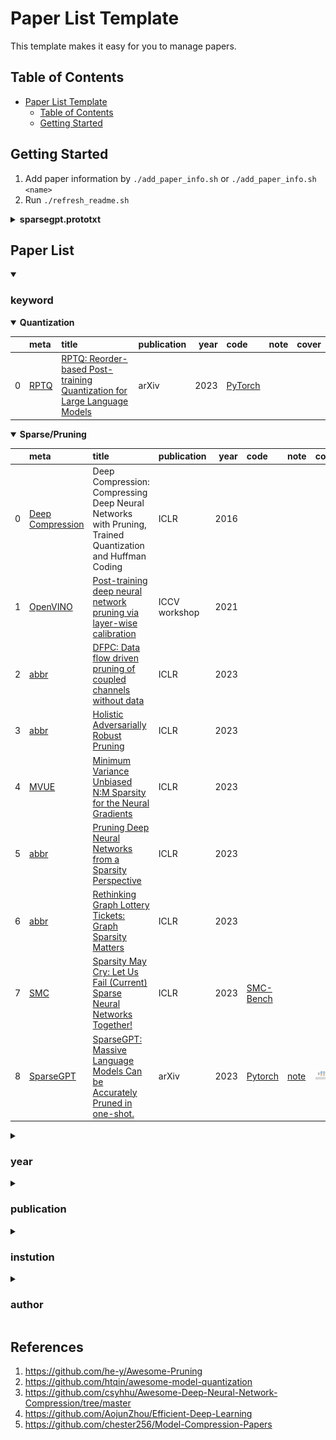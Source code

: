 # Paper List Template

This template makes it easy for you to manage papers.

## Table of Contents

- [Paper List Template](#paper-list-template)
  - [Table of Contents](#table-of-contents)
  - [Getting Started](#getting-started)


## Getting Started
1. Add paper information by `./add_paper_info.sh` or  `./add_paper_info.sh <name>`
2. Run `./refresh_readme.sh`

<details><summary><b>sparsegpt.prototxt</b></summary>
<p>

```
paper {
  title: "SparseGPT: Massive Language Models Can be Accurately Pruned in one-shot."
  abbr: "SparseGPT"
  url: "https://arxiv.org/pdf/2301.00774.pdf"
  authors: "Elias Frantar"
  authors: "Dan Alistarh"
  institutions: "IST Austria"
  institutions: "Neural Magic"
}
pub {
  where: "arXiv"
  year: 2023
}
code {
  type: "Pytorch"
  url: "https://github.com/IST-DASLab/sparsegpt"
}
note {
  url: "SparseGPT.md"
}
keyword {
  words: "sparsity"
}
```

</p>
</details>



## Paper List

<details open><summary>

### keyword
</summary>
<p>

<details open><summary><b>Quantization</b></summary>
<p>

|    | meta                         | title                                                                                                            | publication   |   year | code                                            | note   | cover   |
|---:|:-----------------------------|:-----------------------------------------------------------------------------------------------------------------|:--------------|-------:|:------------------------------------------------|:-------|:--------|
|  0 | [RPTQ](./meta/RPTQ.prototxt) | [RPTQ: Reorder-based Post-training Quantization for Large Language Models](https://arxiv.org/pdf/2304.01089.pdf) | arXiv         |   2023 | [PyTorch](https://github.com/hahnyuan/RPTQ4LLM) |        |         |</p>
</details>
<details open><summary><b>Sparse/Pruning</b></summary>
<p>

|    | meta                                                | title                                                                                                                                                                                                                                    | publication   |   year | code                                                 | note                                   | cover                                                            |
|---:|:----------------------------------------------------|:-----------------------------------------------------------------------------------------------------------------------------------------------------------------------------------------------------------------------------------------|:--------------|-------:|:-----------------------------------------------------|:---------------------------------------|:-----------------------------------------------------------------|
|  0 | [Deep Compression](./meta/deepcompression.prototxt) | Deep Compression: Compressing Deep Neural Networks with Pruning, Trained Quantization and Huffman Coding                                                                                                                                 | ICLR          |   2016 |                                                      |                                        |                                                                  |
|  1 | [OpenVINO](./meta/OpenVINO.prototxt)                | [Post-training deep neural network pruning via layer-wise calibration](https://openaccess.thecvf.com/content/ICCV2021W/LPCV/papers/Lazarevich_Post-Training_Deep_Neural_Network_Pruning_via_Layer-Wise_Calibration_ICCVW_2021_paper.pdf) | ICCV workshop |   2021 |                                                      |                                        |                                                                  |
|  2 | [abbr](./meta/22C0A4RH.prototxt)                    | [DFPC: Data flow driven pruning of coupled channels without data](https://openreview.net/forum?id=mhnHqRqcjYU)                                                                                                                           | ICLR          |   2023 |                                                      |                                        |                                                                  |
|  3 | [abbr](./meta/9O673CMS.prototxt)                    | [Holistic Adversarially Robust Pruning](https://openreview.net/forum?id=sAJDi9lD06L)                                                                                                                                                     | ICLR          |   2023 |                                                      |                                        |                                                                  |
|  4 | [MVUE](./meta/2U5DXO7C.prototxt)                    | [Minimum Variance Unbiased N:M Sparsity for the Neural Gradients](https://openreview.net/pdf?id=vuD2xEtxZcj)                                                                                                                             | ICLR          |   2023 |                                                      |                                        |                                                                  |
|  5 | [abbr](./meta/4IT9WPPA.prototxt)                    | [Pruning Deep Neural Networks from a Sparsity Perspective](https://openreview.net/forum?id=i-DleYh34BM)                                                                                                                                  | ICLR          |   2023 |                                                      |                                        |                                                                  |
|  6 | [abbr](./meta/GEZARAUL.prototxt)                    | [Rethinking Graph Lottery Tickets: Graph Sparsity Matters](https://openreview.net/forum?id=fjh7UGQgOB)                                                                                                                                   | ICLR          |   2023 |                                                      |                                        |                                                                  |
|  7 | [SMC](./meta/EHWNTP1V.prototxt)                     | [Sparsity May Cry: Let Us Fail (Current) Sparse Neural Networks Together!](https://openreview.net/pdf?id=J6F3lLg4Kdp)                                                                                                                    | ICLR          |   2023 | [SMC-Bench](https://github.com/VITA-Group/SMC-Bench) |                                        |                                                                  |
|  8 | [SparseGPT](./meta/sparsegpt.prototxt)              | [SparseGPT: Massive Language Models Can be Accurately Pruned in one-shot.](https://arxiv.org/pdf/2301.00774.pdf)                                                                                                                         | arXiv         |   2023 | [Pytorch](https://github.com/IST-DASLab/sparsegpt)   | [note](./notes/sparsegpt/SparseGPT.md) | <img width='1000' alt='image' src='./notes/sparsegpt/cover.jpg'> |</p>
</details>
</p>
</details>

<details><summary>

### year
</summary>
<p>

<details><summary><b>2016</b></summary>
<p>

|    | meta                                                | title                                                                                                    | publication   |   year | code   | note   | cover   |
|---:|:----------------------------------------------------|:---------------------------------------------------------------------------------------------------------|:--------------|-------:|:-------|:-------|:--------|
|  0 | [Deep Compression](./meta/deepcompression.prototxt) | Deep Compression: Compressing Deep Neural Networks with Pruning, Trained Quantization and Huffman Coding | ICLR          |   2016 |        |        |         |</p>
</details>
<details><summary><b>2021</b></summary>
<p>

|    | meta                                 | title                                                                                                                                                                                                                                    | publication   |   year | code   | note   | cover   |
|---:|:-------------------------------------|:-----------------------------------------------------------------------------------------------------------------------------------------------------------------------------------------------------------------------------------------|:--------------|-------:|:-------|:-------|:--------|
|  0 | [OpenVINO](./meta/OpenVINO.prototxt) | [Post-training deep neural network pruning via layer-wise calibration](https://openaccess.thecvf.com/content/ICCV2021W/LPCV/papers/Lazarevich_Post-Training_Deep_Neural_Network_Pruning_via_Layer-Wise_Calibration_ICCVW_2021_paper.pdf) | ICCV workshop |   2021 |        |        |         |</p>
</details>
<details><summary><b>2023</b></summary>
<p>

|    | meta                                   | title                                                                                                                                                                             | publication   |   year | code                                                  | note                                   | cover                                                            |
|---:|:---------------------------------------|:----------------------------------------------------------------------------------------------------------------------------------------------------------------------------------|:--------------|-------:|:------------------------------------------------------|:---------------------------------------|:-----------------------------------------------------------------|
|  0 | [abbr](./meta/BU38BOQE.prototxt)       | [A General Framework For Proving The Equivariant Strong Lottery Ticket Hypothesis](https://openreview.net/forum?id=vVJZtlZB9D)                                                    | ICLR          |   2023 |                                                       |                                        |                                                                  |
|  1 | [abbr](./meta/SP5UN1RF.prototxt)       | [A Unified Framework for Soft Threshold Pruning](https://openreview.net/forum?id=cCFqcrq0d8)                                                                                      | ICLR          |   2023 |                                                       |                                        |                                                                  |
|  2 | [abbr](./meta/Q3S45CWC.prototxt)       | [Bit-Pruning: A Sparse Multiplication-Less Dot-Product](https://openreview.net/forum?id=YUDiZcZTI8)                                                                               | ICLR          |   2023 |                                                       |                                        |                                                                  |
|  3 | [abbr](./meta/JBRI286F.prototxt)       | [CrAM: A Compression-Aware Minimizer](https://openreview.net/forum?id=_eTZBs-yedr)                                                                                                | ICLR          |   2023 |                                                       |                                        |                                                                  |
|  4 | [abbr](./meta/22C0A4RH.prototxt)       | [DFPC: Data flow driven pruning of coupled channels without data](https://openreview.net/forum?id=mhnHqRqcjYU)                                                                    | ICLR          |   2023 |                                                       |                                        |                                                                  |
|  5 | [abbr](./meta/TVCZSVZY.prototxt)       | [DepthFL: Depthwise Federated Learning for Heterogeneous Clients](https://openreview.net/forum?id=pf8RIZTMU58)                                                                    | ICLR          |   2023 |                                                       |                                        |                                                                  |
|  6 | [abbr](./meta/ZHVKFNSL.prototxt)       | [Diffusion Models for Causal Discovery via Topological Ordering](https://openreview.net/forum?id=Idusfje4-Wq)                                                                     | ICLR          |   2023 |                                                       |                                        |                                                                  |
|  7 | [abbr](./meta/9O673CMS.prototxt)       | [Holistic Adversarially Robust Pruning](https://openreview.net/forum?id=sAJDi9lD06L)                                                                                              | ICLR          |   2023 |                                                       |                                        |                                                                  |
|  8 | [abbr](./meta/Q0PKEEPI.prototxt)       | [HomoDistil: Homotopic Task-Agnostic Distillation of Pre-trained Transformers](https://openreview.net/forum?id=D7srTrGhAs)                                                        | ICLR          |   2023 |                                                       |                                        |                                                                  |
|  9 | [abbr](./meta/AZKA1WRH.prototxt)       | [How I Learned to Stop Worrying and Love Retraining](https://openreview.net/forum?id=_nF5imFKQI)                                                                                  | ICLR          |   2023 |                                                       |                                        |                                                                  |
| 10 | [abbr](./meta/RR92I0FK.prototxt)       | [Joint Edge-Model Sparse Learning is Provably Efficient for Graph Neural Networks](https://openreview.net/forum?id=4UldFtZ_CVF)                                                   | ICLR          |   2023 |                                                       |                                        |                                                                  |
| 11 | [abbr](./meta/CSUM4GXD.prototxt)       | [MECTA: Memory-Economic Continual Test-Time Model Adaptation](https://openreview.net/forum?id=N92hjSf5NNh)                                                                        | ICLR          |   2023 |                                                       |                                        |                                                                  |
| 12 | [MVUE](./meta/2U5DXO7C.prototxt)       | [Minimum Variance Unbiased N:M Sparsity for the Neural Gradients](https://openreview.net/pdf?id=vuD2xEtxZcj)                                                                      | ICLR          |   2023 |                                                       |                                        |                                                                  |
| 13 | [NTK-SAP](./meta/HYTID4WD.prototxt)    | [NTK-SAP: Improving neural network pruning by aligning training dynamics](https://openreview.net/forum?id=-5EWhW_4qWP)                                                            | ICLR          |   2023 |                                                       |                                        |                                                                  |
| 14 | [OTOv2](./meta/QBBMHBHQ.prototxt)      | [OTOv2: Automatic, Generic, User-Friendly](https://openreview.net/forum?id=7ynoX1ojPMt)                                                                                           | ICLR          |   2023 | [Pytorch](https://github.com/tianyic/only_train_once) |                                        |                                                                  |
| 15 | [abbr](./meta/1EZ5JYL3.prototxt)       | [Over-parameterized Model Optimization with Polyak-Lojasiewicz Condition](https://openreview.net/forum?id=aBIpZvMdS56)                                                            | ICLR          |   2023 |                                                       |                                        |                                                                  |
| 16 | [abbr](./meta/4IT9WPPA.prototxt)       | [Pruning Deep Neural Networks from a Sparsity Perspective](https://openreview.net/forum?id=i-DleYh34BM)                                                                           | ICLR          |   2023 |                                                       |                                        |                                                                  |
| 17 | [abbr](./meta/GEZARAUL.prototxt)       | [Rethinking Graph Lottery Tickets: Graph Sparsity Matters](https://openreview.net/forum?id=fjh7UGQgOB)                                                                            | ICLR          |   2023 |                                                       |                                        |                                                                  |
| 18 | [m](./meta/0I1IQIH6.prototxt)          | [Revisiting Pruning at Initialization Through the Lens of Ramanujan Graph](https://openreview.net/forum?id=uVcDssQff)                                                             | ICLR          |   2023 |                                                       |                                        |                                                                  |
| 19 | [abbr](./meta/DLHYYZU1.prototxt)       | [Searching Lottery Tickets in Graph Neural Networks: A Dual Perspective](https://openreview.net/forum?id=Dvs-a3aymPe)                                                             | ICLR          |   2023 |                                                       |                                        |                                                                  |
| 20 | [SMC](./meta/EHWNTP1V.prototxt)        | [Sparsity May Cry: Let Us Fail (Current) Sparse Neural Networks Together!](https://openreview.net/pdf?id=J6F3lLg4Kdp)                                                             | ICLR          |   2023 | [SMC-Bench](https://github.com/VITA-Group/SMC-Bench)  |                                        |                                                                  |
| 21 | [m](./meta/RRGOXITB.prototxt)          | [Symmetric Pruning in Quantum Neural Networks](https://openreview.net/forum?id=K96AogLDT2K)                                                                                       | ICLR          |   2023 |                                                       |                                        |                                                                  |
| 22 | [abbr](./meta/MTKTZE3N.prototxt)       | [TVSPrune - Pruning Non-discriminative filters via Total Variation separability of intermediate representations without fine tuning](https://openreview.net/forum?id=sZI1Oj9KBKy) | ICLR          |   2023 |                                                       |                                        |                                                                  |
| 23 | [m](./meta/R4X91L5N.prototxt)          | [Unmasking the Lottery Ticket Hypothesis: What's Encoded in a Winning Ticket's Mask?](https://openreview.net/forum?id=xSsW2Am-ukZ)                                                | ICLR          |   2023 |                                                       |                                        |                                                                  |
| 24 | [RPTQ](./meta/RPTQ.prototxt)           | [RPTQ: Reorder-based Post-training Quantization for Large Language Models](https://arxiv.org/pdf/2304.01089.pdf)                                                                  | arXiv         |   2023 | [PyTorch](https://github.com/hahnyuan/RPTQ4LLM)       |                                        |                                                                  |
| 25 | [SparseGPT](./meta/sparsegpt.prototxt) | [SparseGPT: Massive Language Models Can be Accurately Pruned in one-shot.](https://arxiv.org/pdf/2301.00774.pdf)                                                                  | arXiv         |   2023 | [Pytorch](https://github.com/IST-DASLab/sparsegpt)    | [note](./notes/sparsegpt/SparseGPT.md) | <img width='1000' alt='image' src='./notes/sparsegpt/cover.jpg'> |</p>
</details>
</p>
</details>

<details><summary>

### publication
</summary>
<p>

<details><summary><b>ICCV workshop</b></summary>
<p>

|    | meta                                 | title                                                                                                                                                                                                                                    | publication   |   year | code   | note   | cover   |
|---:|:-------------------------------------|:-----------------------------------------------------------------------------------------------------------------------------------------------------------------------------------------------------------------------------------------|:--------------|-------:|:-------|:-------|:--------|
|  0 | [OpenVINO](./meta/OpenVINO.prototxt) | [Post-training deep neural network pruning via layer-wise calibration](https://openaccess.thecvf.com/content/ICCV2021W/LPCV/papers/Lazarevich_Post-Training_Deep_Neural_Network_Pruning_via_Layer-Wise_Calibration_ICCVW_2021_paper.pdf) | ICCV workshop |   2021 |        |        |         |</p>
</details>
<details><summary><b>ICLR</b></summary>
<p>

|    | meta                                                | title                                                                                                                                                                             | publication   |   year | code                                                  | note   | cover   |
|---:|:----------------------------------------------------|:----------------------------------------------------------------------------------------------------------------------------------------------------------------------------------|:--------------|-------:|:------------------------------------------------------|:-------|:--------|
|  0 | [Deep Compression](./meta/deepcompression.prototxt) | Deep Compression: Compressing Deep Neural Networks with Pruning, Trained Quantization and Huffman Coding                                                                          | ICLR          |   2016 |                                                       |        |         |
|  1 | [abbr](./meta/BU38BOQE.prototxt)                    | [A General Framework For Proving The Equivariant Strong Lottery Ticket Hypothesis](https://openreview.net/forum?id=vVJZtlZB9D)                                                    | ICLR          |   2023 |                                                       |        |         |
|  2 | [abbr](./meta/SP5UN1RF.prototxt)                    | [A Unified Framework for Soft Threshold Pruning](https://openreview.net/forum?id=cCFqcrq0d8)                                                                                      | ICLR          |   2023 |                                                       |        |         |
|  3 | [abbr](./meta/Q3S45CWC.prototxt)                    | [Bit-Pruning: A Sparse Multiplication-Less Dot-Product](https://openreview.net/forum?id=YUDiZcZTI8)                                                                               | ICLR          |   2023 |                                                       |        |         |
|  4 | [abbr](./meta/JBRI286F.prototxt)                    | [CrAM: A Compression-Aware Minimizer](https://openreview.net/forum?id=_eTZBs-yedr)                                                                                                | ICLR          |   2023 |                                                       |        |         |
|  5 | [abbr](./meta/22C0A4RH.prototxt)                    | [DFPC: Data flow driven pruning of coupled channels without data](https://openreview.net/forum?id=mhnHqRqcjYU)                                                                    | ICLR          |   2023 |                                                       |        |         |
|  6 | [abbr](./meta/TVCZSVZY.prototxt)                    | [DepthFL: Depthwise Federated Learning for Heterogeneous Clients](https://openreview.net/forum?id=pf8RIZTMU58)                                                                    | ICLR          |   2023 |                                                       |        |         |
|  7 | [abbr](./meta/ZHVKFNSL.prototxt)                    | [Diffusion Models for Causal Discovery via Topological Ordering](https://openreview.net/forum?id=Idusfje4-Wq)                                                                     | ICLR          |   2023 |                                                       |        |         |
|  8 | [abbr](./meta/9O673CMS.prototxt)                    | [Holistic Adversarially Robust Pruning](https://openreview.net/forum?id=sAJDi9lD06L)                                                                                              | ICLR          |   2023 |                                                       |        |         |
|  9 | [abbr](./meta/Q0PKEEPI.prototxt)                    | [HomoDistil: Homotopic Task-Agnostic Distillation of Pre-trained Transformers](https://openreview.net/forum?id=D7srTrGhAs)                                                        | ICLR          |   2023 |                                                       |        |         |
| 10 | [abbr](./meta/AZKA1WRH.prototxt)                    | [How I Learned to Stop Worrying and Love Retraining](https://openreview.net/forum?id=_nF5imFKQI)                                                                                  | ICLR          |   2023 |                                                       |        |         |
| 11 | [abbr](./meta/RR92I0FK.prototxt)                    | [Joint Edge-Model Sparse Learning is Provably Efficient for Graph Neural Networks](https://openreview.net/forum?id=4UldFtZ_CVF)                                                   | ICLR          |   2023 |                                                       |        |         |
| 12 | [abbr](./meta/CSUM4GXD.prototxt)                    | [MECTA: Memory-Economic Continual Test-Time Model Adaptation](https://openreview.net/forum?id=N92hjSf5NNh)                                                                        | ICLR          |   2023 |                                                       |        |         |
| 13 | [MVUE](./meta/2U5DXO7C.prototxt)                    | [Minimum Variance Unbiased N:M Sparsity for the Neural Gradients](https://openreview.net/pdf?id=vuD2xEtxZcj)                                                                      | ICLR          |   2023 |                                                       |        |         |
| 14 | [NTK-SAP](./meta/HYTID4WD.prototxt)                 | [NTK-SAP: Improving neural network pruning by aligning training dynamics](https://openreview.net/forum?id=-5EWhW_4qWP)                                                            | ICLR          |   2023 |                                                       |        |         |
| 15 | [OTOv2](./meta/QBBMHBHQ.prototxt)                   | [OTOv2: Automatic, Generic, User-Friendly](https://openreview.net/forum?id=7ynoX1ojPMt)                                                                                           | ICLR          |   2023 | [Pytorch](https://github.com/tianyic/only_train_once) |        |         |
| 16 | [abbr](./meta/1EZ5JYL3.prototxt)                    | [Over-parameterized Model Optimization with Polyak-Lojasiewicz Condition](https://openreview.net/forum?id=aBIpZvMdS56)                                                            | ICLR          |   2023 |                                                       |        |         |
| 17 | [abbr](./meta/4IT9WPPA.prototxt)                    | [Pruning Deep Neural Networks from a Sparsity Perspective](https://openreview.net/forum?id=i-DleYh34BM)                                                                           | ICLR          |   2023 |                                                       |        |         |
| 18 | [abbr](./meta/GEZARAUL.prototxt)                    | [Rethinking Graph Lottery Tickets: Graph Sparsity Matters](https://openreview.net/forum?id=fjh7UGQgOB)                                                                            | ICLR          |   2023 |                                                       |        |         |
| 19 | [m](./meta/0I1IQIH6.prototxt)                       | [Revisiting Pruning at Initialization Through the Lens of Ramanujan Graph](https://openreview.net/forum?id=uVcDssQff)                                                             | ICLR          |   2023 |                                                       |        |         |
| 20 | [abbr](./meta/DLHYYZU1.prototxt)                    | [Searching Lottery Tickets in Graph Neural Networks: A Dual Perspective](https://openreview.net/forum?id=Dvs-a3aymPe)                                                             | ICLR          |   2023 |                                                       |        |         |
| 21 | [SMC](./meta/EHWNTP1V.prototxt)                     | [Sparsity May Cry: Let Us Fail (Current) Sparse Neural Networks Together!](https://openreview.net/pdf?id=J6F3lLg4Kdp)                                                             | ICLR          |   2023 | [SMC-Bench](https://github.com/VITA-Group/SMC-Bench)  |        |         |
| 22 | [m](./meta/RRGOXITB.prototxt)                       | [Symmetric Pruning in Quantum Neural Networks](https://openreview.net/forum?id=K96AogLDT2K)                                                                                       | ICLR          |   2023 |                                                       |        |         |
| 23 | [abbr](./meta/MTKTZE3N.prototxt)                    | [TVSPrune - Pruning Non-discriminative filters via Total Variation separability of intermediate representations without fine tuning](https://openreview.net/forum?id=sZI1Oj9KBKy) | ICLR          |   2023 |                                                       |        |         |
| 24 | [m](./meta/R4X91L5N.prototxt)                       | [Unmasking the Lottery Ticket Hypothesis: What's Encoded in a Winning Ticket's Mask?](https://openreview.net/forum?id=xSsW2Am-ukZ)                                                | ICLR          |   2023 |                                                       |        |         |</p>
</details>
<details><summary><b>arXiv</b></summary>
<p>

|    | meta                                   | title                                                                                                            | publication   |   year | code                                               | note                                   | cover                                                            |
|---:|:---------------------------------------|:-----------------------------------------------------------------------------------------------------------------|:--------------|-------:|:---------------------------------------------------|:---------------------------------------|:-----------------------------------------------------------------|
|  0 | [RPTQ](./meta/RPTQ.prototxt)           | [RPTQ: Reorder-based Post-training Quantization for Large Language Models](https://arxiv.org/pdf/2304.01089.pdf) | arXiv         |   2023 | [PyTorch](https://github.com/hahnyuan/RPTQ4LLM)    |                                        |                                                                  |
|  1 | [SparseGPT](./meta/sparsegpt.prototxt) | [SparseGPT: Massive Language Models Can be Accurately Pruned in one-shot.](https://arxiv.org/pdf/2301.00774.pdf) | arXiv         |   2023 | [Pytorch](https://github.com/IST-DASLab/sparsegpt) | [note](./notes/sparsegpt/SparseGPT.md) | <img width='1000' alt='image' src='./notes/sparsegpt/cover.jpg'> |</p>
</details>
</p>
</details>

<details><summary>

### instution
</summary>
<p>

<details><summary><b>Eindhoven University of Technology</b></summary>
<p>

|    | meta                            | title                                                                                                                 | publication   |   year | code                                                 | note   | cover   |
|---:|:--------------------------------|:----------------------------------------------------------------------------------------------------------------------|:--------------|-------:|:-----------------------------------------------------|:-------|:--------|
|  0 | [SMC](./meta/EHWNTP1V.prototxt) | [Sparsity May Cry: Let Us Fail (Current) Sparse Neural Networks Together!](https://openreview.net/pdf?id=J6F3lLg4Kdp) | ICLR          |   2023 | [SMC-Bench](https://github.com/VITA-Group/SMC-Bench) |        |         |</p>
</details>
<details><summary><b>Habana Labs</b></summary>
<p>

|    | meta                             | title                                                                                                        | publication   |   year | code   | note   | cover   |
|---:|:---------------------------------|:-------------------------------------------------------------------------------------------------------------|:--------------|-------:|:-------|:-------|:--------|
|  0 | [MVUE](./meta/2U5DXO7C.prototxt) | [Minimum Variance Unbiased N:M Sparsity for the Neural Gradients](https://openreview.net/pdf?id=vuD2xEtxZcj) | ICLR          |   2023 |        |        |         |</p>
</details>
<details><summary><b>Houmo AI</b></summary>
<p>

|    | meta                         | title                                                                                                            | publication   |   year | code                                            | note   | cover   |
|---:|:-----------------------------|:-----------------------------------------------------------------------------------------------------------------|:--------------|-------:|:------------------------------------------------|:-------|:--------|
|  0 | [RPTQ](./meta/RPTQ.prototxt) | [RPTQ: Reorder-based Post-training Quantization for Large Language Models](https://arxiv.org/pdf/2304.01089.pdf) | arXiv         |   2023 | [PyTorch](https://github.com/hahnyuan/RPTQ4LLM) |        |         |</p>
</details>
<details><summary><b>IST Austria</b></summary>
<p>

|    | meta                                   | title                                                                                                            | publication   |   year | code                                               | note                                   | cover                                                            |
|---:|:---------------------------------------|:-----------------------------------------------------------------------------------------------------------------|:--------------|-------:|:---------------------------------------------------|:---------------------------------------|:-----------------------------------------------------------------|
|  0 | [SparseGPT](./meta/sparsegpt.prototxt) | [SparseGPT: Massive Language Models Can be Accurately Pruned in one-shot.](https://arxiv.org/pdf/2301.00774.pdf) | arXiv         |   2023 | [Pytorch](https://github.com/IST-DASLab/sparsegpt) | [note](./notes/sparsegpt/SparseGPT.md) | <img width='1000' alt='image' src='./notes/sparsegpt/cover.jpg'> |</p>
</details>
<details><summary><b>Intel Corporation</b></summary>
<p>

|    | meta                                 | title                                                                                                                                                                                                                                    | publication   |   year | code   | note   | cover   |
|---:|:-------------------------------------|:-----------------------------------------------------------------------------------------------------------------------------------------------------------------------------------------------------------------------------------------|:--------------|-------:|:-------|:-------|:--------|
|  0 | [OpenVINO](./meta/OpenVINO.prototxt) | [Post-training deep neural network pruning via layer-wise calibration](https://openaccess.thecvf.com/content/ICCV2021W/LPCV/papers/Lazarevich_Post-Training_Deep_Neural_Network_Pruning_via_Layer-Wise_Calibration_ICCVW_2021_paper.pdf) | ICCV workshop |   2021 |        |        |         |</p>
</details>
<details><summary><b>Neural Magic</b></summary>
<p>

|    | meta                                   | title                                                                                                            | publication   |   year | code                                               | note                                   | cover                                                            |
|---:|:---------------------------------------|:-----------------------------------------------------------------------------------------------------------------|:--------------|-------:|:---------------------------------------------------|:---------------------------------------|:-----------------------------------------------------------------|
|  0 | [SparseGPT](./meta/sparsegpt.prototxt) | [SparseGPT: Massive Language Models Can be Accurately Pruned in one-shot.](https://arxiv.org/pdf/2301.00774.pdf) | arXiv         |   2023 | [Pytorch](https://github.com/IST-DASLab/sparsegpt) | [note](./notes/sparsegpt/SparseGPT.md) | <img width='1000' alt='image' src='./notes/sparsegpt/cover.jpg'> |</p>
</details>
<details><summary><b>Stanford University</b></summary>
<p>

|    | meta                                                | title                                                                                                    | publication   |   year | code   | note   | cover   |
|---:|:----------------------------------------------------|:---------------------------------------------------------------------------------------------------------|:--------------|-------:|:-------|:-------|:--------|
|  0 | [Deep Compression](./meta/deepcompression.prototxt) | Deep Compression: Compressing Deep Neural Networks with Pruning, Trained Quantization and Huffman Coding | ICLR          |   2016 |        |        |         |</p>
</details>
<details><summary><b>Tencent AI Lab</b></summary>
<p>

|    | meta                         | title                                                                                                            | publication   |   year | code                                            | note   | cover   |
|---:|:-----------------------------|:-----------------------------------------------------------------------------------------------------------------|:--------------|-------:|:------------------------------------------------|:-------|:--------|
|  0 | [RPTQ](./meta/RPTQ.prototxt) | [RPTQ: Reorder-based Post-training Quantization for Large Language Models](https://arxiv.org/pdf/2304.01089.pdf) | arXiv         |   2023 | [PyTorch](https://github.com/hahnyuan/RPTQ4LLM) |        |         |</p>
</details>
<details><summary><b>University of Texas at Austin</b></summary>
<p>

|    | meta                            | title                                                                                                                 | publication   |   year | code                                                 | note   | cover   |
|---:|:--------------------------------|:----------------------------------------------------------------------------------------------------------------------|:--------------|-------:|:-----------------------------------------------------|:-------|:--------|
|  0 | [SMC](./meta/EHWNTP1V.prototxt) | [Sparsity May Cry: Let Us Fail (Current) Sparse Neural Networks Together!](https://openreview.net/pdf?id=J6F3lLg4Kdp) | ICLR          |   2023 | [SMC-Bench](https://github.com/VITA-Group/SMC-Bench) |        |         |</p>
</details>
<details><summary><b>inst1</b></summary>
<p>

|    | meta                                | title                                                                                                                                                                             | publication   |   year | code                                                  | note   | cover   |
|---:|:------------------------------------|:----------------------------------------------------------------------------------------------------------------------------------------------------------------------------------|:--------------|-------:|:------------------------------------------------------|:-------|:--------|
|  0 | [abbr](./meta/BU38BOQE.prototxt)    | [A General Framework For Proving The Equivariant Strong Lottery Ticket Hypothesis](https://openreview.net/forum?id=vVJZtlZB9D)                                                    | ICLR          |   2023 |                                                       |        |         |
|  1 | [abbr](./meta/SP5UN1RF.prototxt)    | [A Unified Framework for Soft Threshold Pruning](https://openreview.net/forum?id=cCFqcrq0d8)                                                                                      | ICLR          |   2023 |                                                       |        |         |
|  2 | [abbr](./meta/Q3S45CWC.prototxt)    | [Bit-Pruning: A Sparse Multiplication-Less Dot-Product](https://openreview.net/forum?id=YUDiZcZTI8)                                                                               | ICLR          |   2023 |                                                       |        |         |
|  3 | [abbr](./meta/JBRI286F.prototxt)    | [CrAM: A Compression-Aware Minimizer](https://openreview.net/forum?id=_eTZBs-yedr)                                                                                                | ICLR          |   2023 |                                                       |        |         |
|  4 | [abbr](./meta/22C0A4RH.prototxt)    | [DFPC: Data flow driven pruning of coupled channels without data](https://openreview.net/forum?id=mhnHqRqcjYU)                                                                    | ICLR          |   2023 |                                                       |        |         |
|  5 | [abbr](./meta/TVCZSVZY.prototxt)    | [DepthFL: Depthwise Federated Learning for Heterogeneous Clients](https://openreview.net/forum?id=pf8RIZTMU58)                                                                    | ICLR          |   2023 |                                                       |        |         |
|  6 | [abbr](./meta/ZHVKFNSL.prototxt)    | [Diffusion Models for Causal Discovery via Topological Ordering](https://openreview.net/forum?id=Idusfje4-Wq)                                                                     | ICLR          |   2023 |                                                       |        |         |
|  7 | [abbr](./meta/9O673CMS.prototxt)    | [Holistic Adversarially Robust Pruning](https://openreview.net/forum?id=sAJDi9lD06L)                                                                                              | ICLR          |   2023 |                                                       |        |         |
|  8 | [abbr](./meta/Q0PKEEPI.prototxt)    | [HomoDistil: Homotopic Task-Agnostic Distillation of Pre-trained Transformers](https://openreview.net/forum?id=D7srTrGhAs)                                                        | ICLR          |   2023 |                                                       |        |         |
|  9 | [abbr](./meta/AZKA1WRH.prototxt)    | [How I Learned to Stop Worrying and Love Retraining](https://openreview.net/forum?id=_nF5imFKQI)                                                                                  | ICLR          |   2023 |                                                       |        |         |
| 10 | [abbr](./meta/RR92I0FK.prototxt)    | [Joint Edge-Model Sparse Learning is Provably Efficient for Graph Neural Networks](https://openreview.net/forum?id=4UldFtZ_CVF)                                                   | ICLR          |   2023 |                                                       |        |         |
| 11 | [abbr](./meta/CSUM4GXD.prototxt)    | [MECTA: Memory-Economic Continual Test-Time Model Adaptation](https://openreview.net/forum?id=N92hjSf5NNh)                                                                        | ICLR          |   2023 |                                                       |        |         |
| 12 | [NTK-SAP](./meta/HYTID4WD.prototxt) | [NTK-SAP: Improving neural network pruning by aligning training dynamics](https://openreview.net/forum?id=-5EWhW_4qWP)                                                            | ICLR          |   2023 |                                                       |        |         |
| 13 | [OTOv2](./meta/QBBMHBHQ.prototxt)   | [OTOv2: Automatic, Generic, User-Friendly](https://openreview.net/forum?id=7ynoX1ojPMt)                                                                                           | ICLR          |   2023 | [Pytorch](https://github.com/tianyic/only_train_once) |        |         |
| 14 | [abbr](./meta/1EZ5JYL3.prototxt)    | [Over-parameterized Model Optimization with Polyak-Lojasiewicz Condition](https://openreview.net/forum?id=aBIpZvMdS56)                                                            | ICLR          |   2023 |                                                       |        |         |
| 15 | [abbr](./meta/4IT9WPPA.prototxt)    | [Pruning Deep Neural Networks from a Sparsity Perspective](https://openreview.net/forum?id=i-DleYh34BM)                                                                           | ICLR          |   2023 |                                                       |        |         |
| 16 | [abbr](./meta/GEZARAUL.prototxt)    | [Rethinking Graph Lottery Tickets: Graph Sparsity Matters](https://openreview.net/forum?id=fjh7UGQgOB)                                                                            | ICLR          |   2023 |                                                       |        |         |
| 17 | [m](./meta/0I1IQIH6.prototxt)       | [Revisiting Pruning at Initialization Through the Lens of Ramanujan Graph](https://openreview.net/forum?id=uVcDssQff)                                                             | ICLR          |   2023 |                                                       |        |         |
| 18 | [abbr](./meta/DLHYYZU1.prototxt)    | [Searching Lottery Tickets in Graph Neural Networks: A Dual Perspective](https://openreview.net/forum?id=Dvs-a3aymPe)                                                             | ICLR          |   2023 |                                                       |        |         |
| 19 | [m](./meta/RRGOXITB.prototxt)       | [Symmetric Pruning in Quantum Neural Networks](https://openreview.net/forum?id=K96AogLDT2K)                                                                                       | ICLR          |   2023 |                                                       |        |         |
| 20 | [abbr](./meta/MTKTZE3N.prototxt)    | [TVSPrune - Pruning Non-discriminative filters via Total Variation separability of intermediate representations without fine tuning](https://openreview.net/forum?id=sZI1Oj9KBKy) | ICLR          |   2023 |                                                       |        |         |
| 21 | [m](./meta/R4X91L5N.prototxt)       | [Unmasking the Lottery Ticket Hypothesis: What's Encoded in a Winning Ticket's Mask?](https://openreview.net/forum?id=xSsW2Am-ukZ)                                                | ICLR          |   2023 |                                                       |        |         |</p>
</details>
<details><summary><b>inst2</b></summary>
<p>

|    | meta                                | title                                                                                                                                                                             | publication   |   year | code                                                  | note   | cover   |
|---:|:------------------------------------|:----------------------------------------------------------------------------------------------------------------------------------------------------------------------------------|:--------------|-------:|:------------------------------------------------------|:-------|:--------|
|  0 | [abbr](./meta/BU38BOQE.prototxt)    | [A General Framework For Proving The Equivariant Strong Lottery Ticket Hypothesis](https://openreview.net/forum?id=vVJZtlZB9D)                                                    | ICLR          |   2023 |                                                       |        |         |
|  1 | [abbr](./meta/SP5UN1RF.prototxt)    | [A Unified Framework for Soft Threshold Pruning](https://openreview.net/forum?id=cCFqcrq0d8)                                                                                      | ICLR          |   2023 |                                                       |        |         |
|  2 | [abbr](./meta/Q3S45CWC.prototxt)    | [Bit-Pruning: A Sparse Multiplication-Less Dot-Product](https://openreview.net/forum?id=YUDiZcZTI8)                                                                               | ICLR          |   2023 |                                                       |        |         |
|  3 | [abbr](./meta/JBRI286F.prototxt)    | [CrAM: A Compression-Aware Minimizer](https://openreview.net/forum?id=_eTZBs-yedr)                                                                                                | ICLR          |   2023 |                                                       |        |         |
|  4 | [abbr](./meta/22C0A4RH.prototxt)    | [DFPC: Data flow driven pruning of coupled channels without data](https://openreview.net/forum?id=mhnHqRqcjYU)                                                                    | ICLR          |   2023 |                                                       |        |         |
|  5 | [abbr](./meta/TVCZSVZY.prototxt)    | [DepthFL: Depthwise Federated Learning for Heterogeneous Clients](https://openreview.net/forum?id=pf8RIZTMU58)                                                                    | ICLR          |   2023 |                                                       |        |         |
|  6 | [abbr](./meta/ZHVKFNSL.prototxt)    | [Diffusion Models for Causal Discovery via Topological Ordering](https://openreview.net/forum?id=Idusfje4-Wq)                                                                     | ICLR          |   2023 |                                                       |        |         |
|  7 | [abbr](./meta/9O673CMS.prototxt)    | [Holistic Adversarially Robust Pruning](https://openreview.net/forum?id=sAJDi9lD06L)                                                                                              | ICLR          |   2023 |                                                       |        |         |
|  8 | [abbr](./meta/Q0PKEEPI.prototxt)    | [HomoDistil: Homotopic Task-Agnostic Distillation of Pre-trained Transformers](https://openreview.net/forum?id=D7srTrGhAs)                                                        | ICLR          |   2023 |                                                       |        |         |
|  9 | [abbr](./meta/AZKA1WRH.prototxt)    | [How I Learned to Stop Worrying and Love Retraining](https://openreview.net/forum?id=_nF5imFKQI)                                                                                  | ICLR          |   2023 |                                                       |        |         |
| 10 | [abbr](./meta/RR92I0FK.prototxt)    | [Joint Edge-Model Sparse Learning is Provably Efficient for Graph Neural Networks](https://openreview.net/forum?id=4UldFtZ_CVF)                                                   | ICLR          |   2023 |                                                       |        |         |
| 11 | [abbr](./meta/CSUM4GXD.prototxt)    | [MECTA: Memory-Economic Continual Test-Time Model Adaptation](https://openreview.net/forum?id=N92hjSf5NNh)                                                                        | ICLR          |   2023 |                                                       |        |         |
| 12 | [NTK-SAP](./meta/HYTID4WD.prototxt) | [NTK-SAP: Improving neural network pruning by aligning training dynamics](https://openreview.net/forum?id=-5EWhW_4qWP)                                                            | ICLR          |   2023 |                                                       |        |         |
| 13 | [OTOv2](./meta/QBBMHBHQ.prototxt)   | [OTOv2: Automatic, Generic, User-Friendly](https://openreview.net/forum?id=7ynoX1ojPMt)                                                                                           | ICLR          |   2023 | [Pytorch](https://github.com/tianyic/only_train_once) |        |         |
| 14 | [abbr](./meta/1EZ5JYL3.prototxt)    | [Over-parameterized Model Optimization with Polyak-Lojasiewicz Condition](https://openreview.net/forum?id=aBIpZvMdS56)                                                            | ICLR          |   2023 |                                                       |        |         |
| 15 | [abbr](./meta/4IT9WPPA.prototxt)    | [Pruning Deep Neural Networks from a Sparsity Perspective](https://openreview.net/forum?id=i-DleYh34BM)                                                                           | ICLR          |   2023 |                                                       |        |         |
| 16 | [abbr](./meta/GEZARAUL.prototxt)    | [Rethinking Graph Lottery Tickets: Graph Sparsity Matters](https://openreview.net/forum?id=fjh7UGQgOB)                                                                            | ICLR          |   2023 |                                                       |        |         |
| 17 | [m](./meta/0I1IQIH6.prototxt)       | [Revisiting Pruning at Initialization Through the Lens of Ramanujan Graph](https://openreview.net/forum?id=uVcDssQff)                                                             | ICLR          |   2023 |                                                       |        |         |
| 18 | [abbr](./meta/DLHYYZU1.prototxt)    | [Searching Lottery Tickets in Graph Neural Networks: A Dual Perspective](https://openreview.net/forum?id=Dvs-a3aymPe)                                                             | ICLR          |   2023 |                                                       |        |         |
| 19 | [m](./meta/RRGOXITB.prototxt)       | [Symmetric Pruning in Quantum Neural Networks](https://openreview.net/forum?id=K96AogLDT2K)                                                                                       | ICLR          |   2023 |                                                       |        |         |
| 20 | [abbr](./meta/MTKTZE3N.prototxt)    | [TVSPrune - Pruning Non-discriminative filters via Total Variation separability of intermediate representations without fine tuning](https://openreview.net/forum?id=sZI1Oj9KBKy) | ICLR          |   2023 |                                                       |        |         |
| 21 | [m](./meta/R4X91L5N.prototxt)       | [Unmasking the Lottery Ticket Hypothesis: What's Encoded in a Winning Ticket's Mask?](https://openreview.net/forum?id=xSsW2Am-ukZ)                                                | ICLR          |   2023 |                                                       |        |         |</p>
</details>
</p>
</details>

<details><summary>

### author
</summary>
<p>

<details><summary><b>Bingzhe Wu</b></summary>
<p>

|    | meta                         | title                                                                                                            | publication   |   year | code                                            | note   | cover   |
|---:|:-----------------------------|:-----------------------------------------------------------------------------------------------------------------|:--------------|-------:|:------------------------------------------------|:-------|:--------|
|  0 | [RPTQ](./meta/RPTQ.prototxt) | [RPTQ: Reorder-based Post-training Quantization for Large Language Models](https://arxiv.org/pdf/2304.01089.pdf) | arXiv         |   2023 | [PyTorch](https://github.com/hahnyuan/RPTQ4LLM) |        |         |</p>
</details>
<details><summary><b>Brian Chmiel</b></summary>
<p>

|    | meta                             | title                                                                                                        | publication   |   year | code   | note   | cover   |
|---:|:---------------------------------|:-------------------------------------------------------------------------------------------------------------|:--------------|-------:|:-------|:-------|:--------|
|  0 | [MVUE](./meta/2U5DXO7C.prototxt) | [Minimum Variance Unbiased N:M Sparsity for the Neural Gradients](https://openreview.net/pdf?id=vuD2xEtxZcj) | ICLR          |   2023 |        |        |         |</p>
</details>
<details><summary><b>Dan Alistarh</b></summary>
<p>

|    | meta                                   | title                                                                                                            | publication   |   year | code                                               | note                                   | cover                                                            |
|---:|:---------------------------------------|:-----------------------------------------------------------------------------------------------------------------|:--------------|-------:|:---------------------------------------------------|:---------------------------------------|:-----------------------------------------------------------------|
|  0 | [SparseGPT](./meta/sparsegpt.prototxt) | [SparseGPT: Massive Language Models Can be Accurately Pruned in one-shot.](https://arxiv.org/pdf/2301.00774.pdf) | arXiv         |   2023 | [Pytorch](https://github.com/IST-DASLab/sparsegpt) | [note](./notes/sparsegpt/SparseGPT.md) | <img width='1000' alt='image' src='./notes/sparsegpt/cover.jpg'> |</p>
</details>
<details><summary><b>Daniel Soudry</b></summary>
<p>

|    | meta                             | title                                                                                                        | publication   |   year | code   | note   | cover   |
|---:|:---------------------------------|:-------------------------------------------------------------------------------------------------------------|:--------------|-------:|:-------|:-------|:--------|
|  0 | [MVUE](./meta/2U5DXO7C.prototxt) | [Minimum Variance Unbiased N:M Sparsity for the Neural Gradients](https://openreview.net/pdf?id=vuD2xEtxZcj) | ICLR          |   2023 |        |        |         |</p>
</details>
<details><summary><b>Elias Frantar</b></summary>
<p>

|    | meta                                   | title                                                                                                            | publication   |   year | code                                               | note                                   | cover                                                            |
|---:|:---------------------------------------|:-----------------------------------------------------------------------------------------------------------------|:--------------|-------:|:---------------------------------------------------|:---------------------------------------|:-----------------------------------------------------------------|
|  0 | [SparseGPT](./meta/sparsegpt.prototxt) | [SparseGPT: Massive Language Models Can be Accurately Pruned in one-shot.](https://arxiv.org/pdf/2301.00774.pdf) | arXiv         |   2023 | [Pytorch](https://github.com/IST-DASLab/sparsegpt) | [note](./notes/sparsegpt/SparseGPT.md) | <img width='1000' alt='image' src='./notes/sparsegpt/cover.jpg'> |</p>
</details>
<details><summary><b>Ivan Lazarevich</b></summary>
<p>

|    | meta                                 | title                                                                                                                                                                                                                                    | publication   |   year | code   | note   | cover   |
|---:|:-------------------------------------|:-----------------------------------------------------------------------------------------------------------------------------------------------------------------------------------------------------------------------------------------|:--------------|-------:|:-------|:-------|:--------|
|  0 | [OpenVINO](./meta/OpenVINO.prototxt) | [Post-training deep neural network pruning via layer-wise calibration](https://openaccess.thecvf.com/content/ICCV2021W/LPCV/papers/Lazarevich_Post-Training_Deep_Neural_Network_Pruning_via_Layer-Wise_Calibration_ICCVW_2021_paper.pdf) | ICCV workshop |   2021 |        |        |         |</p>
</details>
<details><summary><b>Name1</b></summary>
<p>

|    | meta                                | title                                                                                                                                                                             | publication   |   year | code                                                  | note   | cover   |
|---:|:------------------------------------|:----------------------------------------------------------------------------------------------------------------------------------------------------------------------------------|:--------------|-------:|:------------------------------------------------------|:-------|:--------|
|  0 | [abbr](./meta/BU38BOQE.prototxt)    | [A General Framework For Proving The Equivariant Strong Lottery Ticket Hypothesis](https://openreview.net/forum?id=vVJZtlZB9D)                                                    | ICLR          |   2023 |                                                       |        |         |
|  1 | [abbr](./meta/SP5UN1RF.prototxt)    | [A Unified Framework for Soft Threshold Pruning](https://openreview.net/forum?id=cCFqcrq0d8)                                                                                      | ICLR          |   2023 |                                                       |        |         |
|  2 | [abbr](./meta/Q3S45CWC.prototxt)    | [Bit-Pruning: A Sparse Multiplication-Less Dot-Product](https://openreview.net/forum?id=YUDiZcZTI8)                                                                               | ICLR          |   2023 |                                                       |        |         |
|  3 | [abbr](./meta/JBRI286F.prototxt)    | [CrAM: A Compression-Aware Minimizer](https://openreview.net/forum?id=_eTZBs-yedr)                                                                                                | ICLR          |   2023 |                                                       |        |         |
|  4 | [abbr](./meta/22C0A4RH.prototxt)    | [DFPC: Data flow driven pruning of coupled channels without data](https://openreview.net/forum?id=mhnHqRqcjYU)                                                                    | ICLR          |   2023 |                                                       |        |         |
|  5 | [abbr](./meta/TVCZSVZY.prototxt)    | [DepthFL: Depthwise Federated Learning for Heterogeneous Clients](https://openreview.net/forum?id=pf8RIZTMU58)                                                                    | ICLR          |   2023 |                                                       |        |         |
|  6 | [abbr](./meta/ZHVKFNSL.prototxt)    | [Diffusion Models for Causal Discovery via Topological Ordering](https://openreview.net/forum?id=Idusfje4-Wq)                                                                     | ICLR          |   2023 |                                                       |        |         |
|  7 | [abbr](./meta/9O673CMS.prototxt)    | [Holistic Adversarially Robust Pruning](https://openreview.net/forum?id=sAJDi9lD06L)                                                                                              | ICLR          |   2023 |                                                       |        |         |
|  8 | [abbr](./meta/Q0PKEEPI.prototxt)    | [HomoDistil: Homotopic Task-Agnostic Distillation of Pre-trained Transformers](https://openreview.net/forum?id=D7srTrGhAs)                                                        | ICLR          |   2023 |                                                       |        |         |
|  9 | [abbr](./meta/AZKA1WRH.prototxt)    | [How I Learned to Stop Worrying and Love Retraining](https://openreview.net/forum?id=_nF5imFKQI)                                                                                  | ICLR          |   2023 |                                                       |        |         |
| 10 | [abbr](./meta/RR92I0FK.prototxt)    | [Joint Edge-Model Sparse Learning is Provably Efficient for Graph Neural Networks](https://openreview.net/forum?id=4UldFtZ_CVF)                                                   | ICLR          |   2023 |                                                       |        |         |
| 11 | [abbr](./meta/CSUM4GXD.prototxt)    | [MECTA: Memory-Economic Continual Test-Time Model Adaptation](https://openreview.net/forum?id=N92hjSf5NNh)                                                                        | ICLR          |   2023 |                                                       |        |         |
| 12 | [NTK-SAP](./meta/HYTID4WD.prototxt) | [NTK-SAP: Improving neural network pruning by aligning training dynamics](https://openreview.net/forum?id=-5EWhW_4qWP)                                                            | ICLR          |   2023 |                                                       |        |         |
| 13 | [OTOv2](./meta/QBBMHBHQ.prototxt)   | [OTOv2: Automatic, Generic, User-Friendly](https://openreview.net/forum?id=7ynoX1ojPMt)                                                                                           | ICLR          |   2023 | [Pytorch](https://github.com/tianyic/only_train_once) |        |         |
| 14 | [abbr](./meta/1EZ5JYL3.prototxt)    | [Over-parameterized Model Optimization with Polyak-Lojasiewicz Condition](https://openreview.net/forum?id=aBIpZvMdS56)                                                            | ICLR          |   2023 |                                                       |        |         |
| 15 | [abbr](./meta/4IT9WPPA.prototxt)    | [Pruning Deep Neural Networks from a Sparsity Perspective](https://openreview.net/forum?id=i-DleYh34BM)                                                                           | ICLR          |   2023 |                                                       |        |         |
| 16 | [abbr](./meta/GEZARAUL.prototxt)    | [Rethinking Graph Lottery Tickets: Graph Sparsity Matters](https://openreview.net/forum?id=fjh7UGQgOB)                                                                            | ICLR          |   2023 |                                                       |        |         |
| 17 | [m](./meta/0I1IQIH6.prototxt)       | [Revisiting Pruning at Initialization Through the Lens of Ramanujan Graph](https://openreview.net/forum?id=uVcDssQff)                                                             | ICLR          |   2023 |                                                       |        |         |
| 18 | [abbr](./meta/DLHYYZU1.prototxt)    | [Searching Lottery Tickets in Graph Neural Networks: A Dual Perspective](https://openreview.net/forum?id=Dvs-a3aymPe)                                                             | ICLR          |   2023 |                                                       |        |         |
| 19 | [m](./meta/RRGOXITB.prototxt)       | [Symmetric Pruning in Quantum Neural Networks](https://openreview.net/forum?id=K96AogLDT2K)                                                                                       | ICLR          |   2023 |                                                       |        |         |
| 20 | [abbr](./meta/MTKTZE3N.prototxt)    | [TVSPrune - Pruning Non-discriminative filters via Total Variation separability of intermediate representations without fine tuning](https://openreview.net/forum?id=sZI1Oj9KBKy) | ICLR          |   2023 |                                                       |        |         |
| 21 | [m](./meta/R4X91L5N.prototxt)       | [Unmasking the Lottery Ticket Hypothesis: What's Encoded in a Winning Ticket's Mask?](https://openreview.net/forum?id=xSsW2Am-ukZ)                                                | ICLR          |   2023 |                                                       |        |         |</p>
</details>
<details><summary><b>Name2</b></summary>
<p>

|    | meta                                | title                                                                                                                                                                             | publication   |   year | code                                                  | note   | cover   |
|---:|:------------------------------------|:----------------------------------------------------------------------------------------------------------------------------------------------------------------------------------|:--------------|-------:|:------------------------------------------------------|:-------|:--------|
|  0 | [abbr](./meta/BU38BOQE.prototxt)    | [A General Framework For Proving The Equivariant Strong Lottery Ticket Hypothesis](https://openreview.net/forum?id=vVJZtlZB9D)                                                    | ICLR          |   2023 |                                                       |        |         |
|  1 | [abbr](./meta/SP5UN1RF.prototxt)    | [A Unified Framework for Soft Threshold Pruning](https://openreview.net/forum?id=cCFqcrq0d8)                                                                                      | ICLR          |   2023 |                                                       |        |         |
|  2 | [abbr](./meta/Q3S45CWC.prototxt)    | [Bit-Pruning: A Sparse Multiplication-Less Dot-Product](https://openreview.net/forum?id=YUDiZcZTI8)                                                                               | ICLR          |   2023 |                                                       |        |         |
|  3 | [abbr](./meta/JBRI286F.prototxt)    | [CrAM: A Compression-Aware Minimizer](https://openreview.net/forum?id=_eTZBs-yedr)                                                                                                | ICLR          |   2023 |                                                       |        |         |
|  4 | [abbr](./meta/22C0A4RH.prototxt)    | [DFPC: Data flow driven pruning of coupled channels without data](https://openreview.net/forum?id=mhnHqRqcjYU)                                                                    | ICLR          |   2023 |                                                       |        |         |
|  5 | [abbr](./meta/TVCZSVZY.prototxt)    | [DepthFL: Depthwise Federated Learning for Heterogeneous Clients](https://openreview.net/forum?id=pf8RIZTMU58)                                                                    | ICLR          |   2023 |                                                       |        |         |
|  6 | [abbr](./meta/ZHVKFNSL.prototxt)    | [Diffusion Models for Causal Discovery via Topological Ordering](https://openreview.net/forum?id=Idusfje4-Wq)                                                                     | ICLR          |   2023 |                                                       |        |         |
|  7 | [abbr](./meta/9O673CMS.prototxt)    | [Holistic Adversarially Robust Pruning](https://openreview.net/forum?id=sAJDi9lD06L)                                                                                              | ICLR          |   2023 |                                                       |        |         |
|  8 | [abbr](./meta/Q0PKEEPI.prototxt)    | [HomoDistil: Homotopic Task-Agnostic Distillation of Pre-trained Transformers](https://openreview.net/forum?id=D7srTrGhAs)                                                        | ICLR          |   2023 |                                                       |        |         |
|  9 | [abbr](./meta/AZKA1WRH.prototxt)    | [How I Learned to Stop Worrying and Love Retraining](https://openreview.net/forum?id=_nF5imFKQI)                                                                                  | ICLR          |   2023 |                                                       |        |         |
| 10 | [abbr](./meta/RR92I0FK.prototxt)    | [Joint Edge-Model Sparse Learning is Provably Efficient for Graph Neural Networks](https://openreview.net/forum?id=4UldFtZ_CVF)                                                   | ICLR          |   2023 |                                                       |        |         |
| 11 | [abbr](./meta/CSUM4GXD.prototxt)    | [MECTA: Memory-Economic Continual Test-Time Model Adaptation](https://openreview.net/forum?id=N92hjSf5NNh)                                                                        | ICLR          |   2023 |                                                       |        |         |
| 12 | [NTK-SAP](./meta/HYTID4WD.prototxt) | [NTK-SAP: Improving neural network pruning by aligning training dynamics](https://openreview.net/forum?id=-5EWhW_4qWP)                                                            | ICLR          |   2023 |                                                       |        |         |
| 13 | [OTOv2](./meta/QBBMHBHQ.prototxt)   | [OTOv2: Automatic, Generic, User-Friendly](https://openreview.net/forum?id=7ynoX1ojPMt)                                                                                           | ICLR          |   2023 | [Pytorch](https://github.com/tianyic/only_train_once) |        |         |
| 14 | [abbr](./meta/1EZ5JYL3.prototxt)    | [Over-parameterized Model Optimization with Polyak-Lojasiewicz Condition](https://openreview.net/forum?id=aBIpZvMdS56)                                                            | ICLR          |   2023 |                                                       |        |         |
| 15 | [abbr](./meta/4IT9WPPA.prototxt)    | [Pruning Deep Neural Networks from a Sparsity Perspective](https://openreview.net/forum?id=i-DleYh34BM)                                                                           | ICLR          |   2023 |                                                       |        |         |
| 16 | [abbr](./meta/GEZARAUL.prototxt)    | [Rethinking Graph Lottery Tickets: Graph Sparsity Matters](https://openreview.net/forum?id=fjh7UGQgOB)                                                                            | ICLR          |   2023 |                                                       |        |         |
| 17 | [m](./meta/0I1IQIH6.prototxt)       | [Revisiting Pruning at Initialization Through the Lens of Ramanujan Graph](https://openreview.net/forum?id=uVcDssQff)                                                             | ICLR          |   2023 |                                                       |        |         |
| 18 | [abbr](./meta/DLHYYZU1.prototxt)    | [Searching Lottery Tickets in Graph Neural Networks: A Dual Perspective](https://openreview.net/forum?id=Dvs-a3aymPe)                                                             | ICLR          |   2023 |                                                       |        |         |
| 19 | [m](./meta/RRGOXITB.prototxt)       | [Symmetric Pruning in Quantum Neural Networks](https://openreview.net/forum?id=K96AogLDT2K)                                                                                       | ICLR          |   2023 |                                                       |        |         |
| 20 | [abbr](./meta/MTKTZE3N.prototxt)    | [TVSPrune - Pruning Non-discriminative filters via Total Variation separability of intermediate representations without fine tuning](https://openreview.net/forum?id=sZI1Oj9KBKy) | ICLR          |   2023 |                                                       |        |         |
| 21 | [m](./meta/R4X91L5N.prototxt)       | [Unmasking the Lottery Ticket Hypothesis: What's Encoded in a Winning Ticket's Mask?](https://openreview.net/forum?id=xSsW2Am-ukZ)                                                | ICLR          |   2023 |                                                       |        |         |</p>
</details>
<details><summary><b>Nikita Malinin</b></summary>
<p>

|    | meta                                 | title                                                                                                                                                                                                                                    | publication   |   year | code   | note   | cover   |
|---:|:-------------------------------------|:-----------------------------------------------------------------------------------------------------------------------------------------------------------------------------------------------------------------------------------------|:--------------|-------:|:-------|:-------|:--------|
|  0 | [OpenVINO](./meta/OpenVINO.prototxt) | [Post-training deep neural network pruning via layer-wise calibration](https://openaccess.thecvf.com/content/ICCV2021W/LPCV/papers/Lazarevich_Post-Training_Deep_Neural_Network_Pruning_via_Layer-Wise_Calibration_ICCVW_2021_paper.pdf) | ICCV workshop |   2021 |        |        |         |</p>
</details>
<details><summary><b>Shiwei Liu</b></summary>
<p>

|    | meta                            | title                                                                                                                 | publication   |   year | code                                                 | note   | cover   |
|---:|:--------------------------------|:----------------------------------------------------------------------------------------------------------------------|:--------------|-------:|:-----------------------------------------------------|:-------|:--------|
|  0 | [SMC](./meta/EHWNTP1V.prototxt) | [Sparsity May Cry: Let Us Fail (Current) Sparse Neural Networks Together!](https://openreview.net/pdf?id=J6F3lLg4Kdp) | ICLR          |   2023 | [SMC-Bench](https://github.com/VITA-Group/SMC-Bench) |        |         |</p>
</details>
<details><summary><b>Song Han</b></summary>
<p>

|    | meta                                                | title                                                                                                    | publication   |   year | code   | note   | cover   |
|---:|:----------------------------------------------------|:---------------------------------------------------------------------------------------------------------|:--------------|-------:|:-------|:-------|:--------|
|  0 | [Deep Compression](./meta/deepcompression.prototxt) | Deep Compression: Compressing Deep Neural Networks with Pruning, Trained Quantization and Huffman Coding | ICLR          |   2016 |        |        |         |</p>
</details>
<details><summary><b>Zhangyang Wang</b></summary>
<p>

|    | meta                            | title                                                                                                                 | publication   |   year | code                                                 | note   | cover   |
|---:|:--------------------------------|:----------------------------------------------------------------------------------------------------------------------|:--------------|-------:|:-----------------------------------------------------|:-------|:--------|
|  0 | [SMC](./meta/EHWNTP1V.prototxt) | [Sparsity May Cry: Let Us Fail (Current) Sparse Neural Networks Together!](https://openreview.net/pdf?id=J6F3lLg4Kdp) | ICLR          |   2023 | [SMC-Bench](https://github.com/VITA-Group/SMC-Bench) |        |         |</p>
</details>
<details><summary><b>Zhihang Yuan</b></summary>
<p>

|    | meta                         | title                                                                                                            | publication   |   year | code                                            | note   | cover   |
|---:|:-----------------------------|:-----------------------------------------------------------------------------------------------------------------|:--------------|-------:|:------------------------------------------------|:-------|:--------|
|  0 | [RPTQ](./meta/RPTQ.prototxt) | [RPTQ: Reorder-based Post-training Quantization for Large Language Models](https://arxiv.org/pdf/2304.01089.pdf) | arXiv         |   2023 | [PyTorch](https://github.com/hahnyuan/RPTQ4LLM) |        |         |</p>
</details>
</p>
</details>


## References

1. https://github.com/he-y/Awesome-Pruning
2. https://github.com/htqin/awesome-model-quantization
3. https://github.com/csyhhu/Awesome-Deep-Neural-Network-Compression/tree/master
4. https://github.com/AojunZhou/Efficient-Deep-Learning
5. https://github.com/chester256/Model-Compression-Papers
